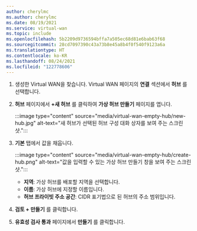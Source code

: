 ```yaml
---
author: cherylmc
ms.author: cherylmc
ms.date: 08/19/2021
ms.service: virtual-wan
ms.topic: include
ms.openlocfilehash: 5b2209d9736594bffa7a505ec68d81e6bab63f68
ms.sourcegitcommit: 28cd7097390c43a73b8e45a8b4f0f540f9123a6a
ms.translationtype: HT
ms.contentlocale: ko-KR
ms.lasthandoff: 08/24/2021
ms.locfileid: "122778606"
---
```

1. 생성한 Virtual WAN을 찾습니다. Virtual WAN 페이지의 **연결** 섹션에서 **허브** 를 선택합니다. 
1. **허브** 페이지에서 **+새 허브** 를 클릭하여 **가상 허브 만들기** 페이지를 엽니다.

   :::image type="content" source="media/virtual-wan-empty-hub/new-hub.jpg" alt-text="새 허브가 선택된 허브 구성 대화 상자를 보여 주는 스크린샷.":::

1. **기본** 탭에서 값을 채웁니다.

   :::image type="content" source="media/virtual-wan-empty-hub/create-hub.png" alt-text="값을 입력할 수 있는 가상 허브 만들기 창을 보여 주는 스크린샷.":::

   * **지역**: 가상 허브를 배포할 지역을 선택합니다.
   * **이름**: 가상 허브에 지정할 이름입니다.
   * **허브 프라이빗 주소 공간**: CIDR 표기법으로 된 허브의 주소 범위입니다.

1. **검토 + 만들기** 를 클릭합니다.

1. **유효성 검사 통과** 페이지에서 **만들기** 를 클릭합니다.